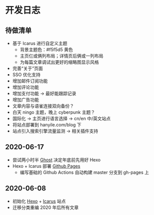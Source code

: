 # 开发日志

## 待做清单

* 基于 Icarus 进行自定义主题
  * 背景主题色：#f5f5d5 黄色
  * 主页仨或俩列布局；详情页后俩或一列布局
  * 为每篇文章调试出更好的缩略图显示风格
* 完善“关于”页面
* SSO 优化支持
* 增加邮件订阅功能
* 增加评论功能
* 增加支付功能 -> 最好能跟踪记录
* 增加广告功能
* 文章内容与语雀连接双向备份？
* 白天 ningo 主题，晚上 cyberpunk 主题？
* 国际化 -> 主页进行语言选择 -> cn/en 中/英文站点
* 将站点部署到 hanyile.com/blog 下
* 站点引入搜索引擎流量监测 -> 相关插件支持

## 2020-06-17

* 尝试两小时半 [Ghost](https://github.com/TryGhost/Ghost) 决定年底前先用好 Hexo
* Hexo + Icarus 部署 [Github Pages](http://hylerrix.github.io/blog)
  * 编写基础的 Github Actions 自动构建 master 分支到 gh-pages 上

## 2020-06-08

* 初始化 [Hexo](https://hexo.io/) + [Icarus](https://github.com/ppoffice/hexo-theme-icarus) 站点
* 迁移分类重编 2020 年后所有文章
